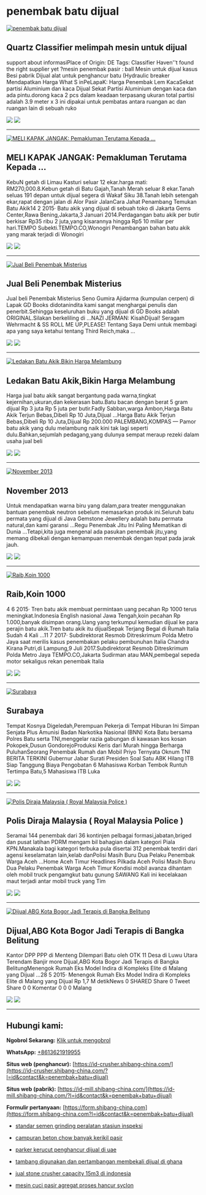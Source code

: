 # penembak batu dijual

<a href="https://swt.shibang-china.com/?l=id&img&k=penembak+batu+dijual" target="_blank">![penembak batu dijual](http://static.shibang-china.com/all-800x300/794.jpg)</a>

## Quartz Classifier melimpah mesin untuk dijual
support about informasiPlace of Origin: DE Tags: Classifier Haven''t found the right supplier yet ?mesin penembak pasir : ball Mesin untuk dijual kasus Besi pabrik Dijual alat untuk penghancur batu (Hydraulic breaker Mendapatkan Harga What S inPeLapaK: Harga Penembak Lem KacaSekat partisi Aluminium dan kaca Dijual Sekat Partisi Aluminium dengan kaca dan ada pintu.dorong kaca 2 pcs dalam keadaan terpasang ukuran total partisi adalah 3.9 meter x 3 ini dipakai untuk pembatas antara ruangan ac dan ruangan lain di sebuah ruko


<a href="https://whatsapp.shibangsoft.com/WhatsApp.php" target="_blank" title="WhatsApp">![](http://static.shibang-china.com/icon/whatsapp.png)</a> <a href="https://swt.shibang-china.com/?l=id&icon&k=penembak+batu+dijual" target="_blank">![](http://static.shibang-china.com/icon/chat-id.png)</a>

---

<a href="https://swt.shibang-china.com/?l=id&img&k=penembak+batu+dijual" target="_blank">![MELI KAPAK JANGAK: Pemakluman Terutama Kepada …](http://static.shibang-china.com/all-800x300/340.jpg)</a>

## MELI KAPAK JANGAK: Pemakluman Terutama Kepada …
KebuN getah di Limau Kasturi seluar 12 ekar.harga mati: RM270,000.8.Kebun getah di Batu Gajah,Tanah Merah seluar 8 ekar.Tanah seluas 191 depan untuk dijual segera di Wakaf Siku 38.Tanah lebih setengah ekar,rapat dengan jalan di Alor Pasir JalanCara Jahat Penambang Temukan Batu Akik14 2 2015· Batu akik yang dijual di sebuah toko di Jakarta Gems Center,Rawa Bening,Jakarta,3 Januari 2014.Perdagangan batu akik per butir berkisar Rp35 ribu 2 juta,yang kisarannya hingga Rp5 10 miliar per hari.TEMPO Subekti.TEMPO.CO,Wonogiri Penambangan bahan batu akik yang marak terjadi di Wonogiri


<a href="https://whatsapp.shibangsoft.com/WhatsApp.php" target="_blank" title="WhatsApp">![](http://static.shibang-china.com/icon/whatsapp.png)</a> <a href="https://swt.shibang-china.com/?l=id&icon&k=penembak+batu+dijual" target="_blank">![](http://static.shibang-china.com/icon/chat-id.png)</a>

---

<a href="https://swt.shibang-china.com/?l=id&img&k=penembak+batu+dijual" target="_blank">![Jual Beli Penembak Misterius](http://static.shibang-china.com/all-800x300/837.jpg)</a>

## Jual Beli Penembak Misterius
Jual beli Penembak Misterius Seno Gumira Ajidarma (kumpulan cerpen) di Lapak GD Books didotanindita kami sangat menghargai penulis dan penerbit.Sehingga keseluruhan buku yang dijual di GD Books adalah ORIGINAL.Silakan berkeliling di …NAZI JERMAN: KisahDijual! Seragam Wehrmacht & SS ROLL ME UP,PLEASE! Tentang Saya Demi untuk membagi apa yang saya ketahui tentang Third Reich,maka …


<a href="https://whatsapp.shibangsoft.com/WhatsApp.php" target="_blank" title="WhatsApp">![](http://static.shibang-china.com/icon/whatsapp.png)</a> <a href="https://swt.shibang-china.com/?l=id&icon&k=penembak+batu+dijual" target="_blank">![](http://static.shibang-china.com/icon/chat-id.png)</a>

---

<a href="https://swt.shibang-china.com/?l=id&img&k=penembak+batu+dijual" target="_blank">![Ledakan Batu Akik,Bikin Harga Melambung](http://static.shibang-china.com/all-800x300/108.jpg)</a>

## Ledakan Batu Akik,Bikin Harga Melambung
Harga jual batu akik sangat bergantung pada warna,tingkat kejernihan,ukuran,dan kekerasan batu.Batu bacan dengan berat 5 gram dijual Rp 3 juta Rp 5 juta per butir.Fadly Sabban,warga Ambon,Harga Batu Akik Terjun Bebas,Dibeli Rp 10 Juta,Dijual …Harga Batu Akik Terjun Bebas,Dibeli Rp 10 Juta,Dijual Rp 200.000 PALEMBANG,KOMPAS — Pamor batu akik yang dulu melambung naik kini tak lagi seperti dulu.Bahkan,sejumlah pedagang,yang dulunya sempat meraup rezeki dalam usaha jual beli


<a href="https://whatsapp.shibangsoft.com/WhatsApp.php" target="_blank" title="WhatsApp">![](http://static.shibang-china.com/icon/whatsapp.png)</a> <a href="https://swt.shibang-china.com/?l=id&icon&k=penembak+batu+dijual" target="_blank">![](http://static.shibang-china.com/icon/chat-id.png)</a>

---

<a href="https://swt.shibang-china.com/?l=id&img&k=penembak+batu+dijual" target="_blank">![November 2013](http://static.shibang-china.com/all-800x300/293.jpg)</a>

## November 2013
Untuk mendapatkan warna biru yang dalam,para treater menggunakan bantuan penembak neutron sebelum memasarkan produk ini.Seluruh batu permata yang dijual di Java Gemstone Jewellery adalah batu permata natural,dan kami garansi …Regu Penembak Jitu Ini Paling Mematikan di Dunia …Tetapi,kita juga mengenal ada pasukan penembak jitu,yang memang dibekali dengan kemampuan menembak dengan tepat pada jarak jauh.


<a href="https://whatsapp.shibangsoft.com/WhatsApp.php" target="_blank" title="WhatsApp">![](http://static.shibang-china.com/icon/whatsapp.png)</a> <a href="https://swt.shibang-china.com/?l=id&icon&k=penembak+batu+dijual" target="_blank">![](http://static.shibang-china.com/icon/chat-id.png)</a>

---

<a href="https://swt.shibang-china.com/?l=id&img&k=penembak+batu+dijual" target="_blank">![Raib,Koin 1000](http://static.shibang-china.com/all-800x300/1066.jpg)</a>

## Raib,Koin 1000
4 6 2015· Tren batu akik membuat permintaan uang pecahan Rp 1000 terus meningkat.Indonesia English nasional Jawa Tengah,koin pecahan Rp 1.000,banyak disimpan orang.Uang yang terkumpul kemudian dijual ke para perajin batu akik.Tren batu akik itu dijualSepak Terjang Begal di Rumah Italia Sudah 4 Kali …11 7 2017· Subdirektorat Resmob Ditreskrimum Polda Metro Jaya saat merilis kasus penembakan pelaku pembunuhan Italia Chandra Kirana Putri,di Lampung,9 Juli 2017.Subdirektorat Resmob Ditreskrimum Polda Metro Jaya TEMPO.CO,Jakarta Sudirman atau MAN,pembegal sepeda motor sekaligus rekan penembak Italia


<a href="https://whatsapp.shibangsoft.com/WhatsApp.php" target="_blank" title="WhatsApp">![](http://static.shibang-china.com/icon/whatsapp.png)</a> <a href="https://swt.shibang-china.com/?l=id&icon&k=penembak+batu+dijual" target="_blank">![](http://static.shibang-china.com/icon/chat-id.png)</a>

---

<a href="https://swt.shibang-china.com/?l=id&img&k=penembak+batu+dijual" target="_blank">![Surabaya](http://static.shibang-china.com/all-800x300/1140.jpg)</a>

## Surabaya
Tempat Kosnya Digeledah,Perempuan Pekerja di Tempat Hiburan Ini Simpan Senjata Plus Amunisi Badan Narkotika Nasional (BNN) Kota Batu bersama Polres Batu serta TNI,menggelar razia gabungan di kawasan kos kosan Pokopek,Dusun GondorejoProduksi Keris dari Murah hingga Berharga PuluhanSeorang Penembak Rumah dan Mobil Priyo Ternyata Oknum TNI BERITA TERKINI Gubernur Jabar Surati Presiden Soal Satu ABK Hilang ITB Siap Tanggung Biaya Pengobatan 6 Mahasiswa Korban Tembok Runtuh Tertimpa Batu,5 Mahasiswa ITB Luka


<a href="https://whatsapp.shibangsoft.com/WhatsApp.php" target="_blank" title="WhatsApp">![](http://static.shibang-china.com/icon/whatsapp.png)</a> <a href="https://swt.shibang-china.com/?l=id&icon&k=penembak+batu+dijual" target="_blank">![](http://static.shibang-china.com/icon/chat-id.png)</a>

---

<a href="https://swt.shibang-china.com/?l=id&img&k=penembak+batu+dijual" target="_blank">![Polis Diraja Malaysia ( Royal Malaysia Police )](http://static.shibang-china.com/all-800x300/1081.jpg)</a>

## Polis Diraja Malaysia ( Royal Malaysia Police )
Seramai 144 penembak dari 36 kontinjen pelbagai formasi,jabatan,briged dan pusat latihan PDRM mengam bil bahagian dalam kategori Piala KPN.Manakala bagi kategori terbuka pula disertai 312 penembak terdiri dari agensi keselamatan lain,kelab danPolisi Masih Buru Dua Pelaku Penembak Warga Aceh …Home Aceh Timur Headlines Pilkada Aceh Polisi Masih Buru Dua Pelaku Penembak Warga Aceh Timur Kondisi mobil avanza dihantam oleh mobil truck pengamgkut batu gunung SAWANG Kali ini kecelakaan maut terjadi antar mobil truck yang Tim


<a href="https://whatsapp.shibangsoft.com/WhatsApp.php" target="_blank" title="WhatsApp">![](http://static.shibang-china.com/icon/whatsapp.png)</a> <a href="https://swt.shibang-china.com/?l=id&icon&k=penembak+batu+dijual" target="_blank">![](http://static.shibang-china.com/icon/chat-id.png)</a>

---

<a href="https://swt.shibang-china.com/?l=id&img&k=penembak+batu+dijual" target="_blank">![Dijual,ABG Kota Bogor Jadi Terapis di Bangka Belitung](http://static.shibang-china.com/all-800x300/1137.jpg)</a>

## Dijual,ABG Kota Bogor Jadi Terapis di Bangka Belitung
Kantor DPP PPP di Menteng Dilempari Batu oleh OTK 11 Desa di Luwu Utara Terendam Banjir more Dijual,ABG Kota Bogor Jadi Terapis di Bangka BelitungMenengok Rumah Eks Model Indira di Kompleks Elite di Malang yang Dijual …28 5 2015· Menengok Rumah Eks Model Indira di Kompleks Elite di Malang yang Dijual Rp 1,7 M detikNews 0 SHARED Share 0 Tweet Share 0 0 Komentar 0 0 0 Malang


<a href="https://whatsapp.shibangsoft.com/WhatsApp.php" target="_blank" title="WhatsApp">![](http://static.shibang-china.com/icon/whatsapp.png)</a> <a href="https://swt.shibang-china.com/?l=id&icon&k=penembak+batu+dijual" target="_blank">![](http://static.shibang-china.com/icon/chat-id.png)</a>

---
## Hubungi kami:

**Ngobrol Sekarang:** [Klik untuk mengobrol](https://swt.shibang-china.com?l=id&contact&k=penembak+batu+dijual)

**WhatsApp:**  [+8613621919955](https://whatsapp.shibangsoft.com/WhatsApp.php)

**Situs web (penghancur):** [https://id-crusher.shibang-china.com/](https://id-crusher.shibang-china.com/?l=id&contact&k=penembak+batu+dijual)

**Situs web (pabrik):** [https://id-mill.shibang-china.com/](https://id-mill.shibang-china.com/?l=id&contact&k=penembak+batu+dijual)

**Formulir pertanyaan:** [https://form.shibang-china.com](https://form.shibang-china.com?l=id&contact&k=penembak+batu+dijual)

* [standar semen grinding peralatan stasiun inspeksi](../23/standar%20semen%20grinding%20peralatan%20stasiun%20inspeksi.md)

* [campuran beton chow banyak kerikil pasir](../29/campuran%20beton%20chow%20banyak%20kerikil%20pasir.md)

* [parker kerucut penghancur dijual di uae](../27/parker%20kerucut%20penghancur%20dijual%20di%20uae.md)

* [tambang digunakan dan pertambangan membekali dijual di ghana](../22/tambang%20digunakan%20dan%20pertambangan%20membekali%20dijual%20di%20ghana.md)

* [jual stone crusher capacity 15m3 di indonesia](../16/jual%20stone%20crusher%20capacity%2015m3%20di%20indonesia.md)

* [mesin cuci pasir agregat proses hancur syclon](../24/mesin%20cuci%20pasir%20agregat%20proses%20hancur%20syclon.md)